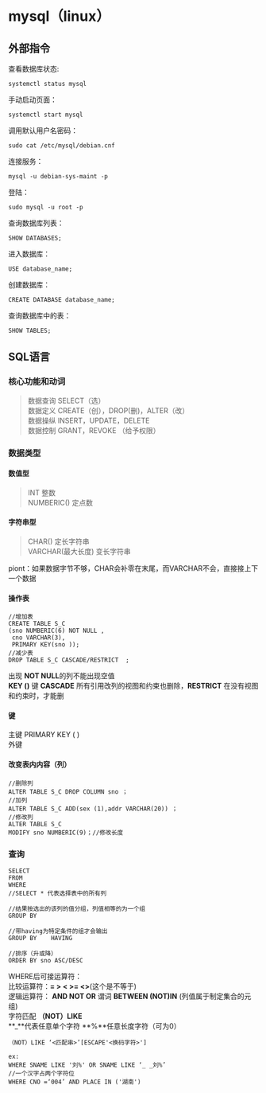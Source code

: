 # mysql（linux）  
 
## 外部指令
查看数据库状态:  
  
    systemctl status mysql  

手动启动页面：

    systemctl start mysql  


调用默认用户名密码：

    sudo cat /etc/mysql/debian.cnf  
  

连接服务：

    mysql -u debian-sys-maint -p  
    
登陆：

    sudo mysql -u root -p  




查询数据库列表：

    SHOW DATABASES;


进入数据库：

    USE database_name;  


创建数据库：

    CREATE DATABASE database_name;


查询数据库中的表：

    SHOW TABLES;    

## SQL语言

### 核心功能和动词   
> 数据查询   SELECT（选）  
> 数据定义   CREATE（创），DROP(删)，ALTER（改）  
> 数据操纵   INSERT，UPDATE，DELETE  
> 数据控制   GRANT，REVOKE   （给予权限）  

### 数据类型  
#### 数值型  
> INT 整数  
> NUMBERIC() 定点数  
#### 字符串型  
> CHAR() 定长字符串  
> VARCHAR(最大长度) 变长字符串

piont：如果数据字节不够，CHAR会补零在末尾，而VARCHAR不会，直接接上下一个数据   
#### 操作表

    //增加表
    CREATE TABLE S_C
    (sno NUMBERIC(6) NOT NULL ,
     cno VARCHAR(3),
     PRIMARY KEY(sno ));
    //减少表
    DROP TABLE S_C CASCADE/RESTRICT  ;


出现 **NOT NULL**的列不能出现空值  
**KEY ()** 键
**CASCADE** 所有引用改列的视图和约束也删除，**RESTRICT** 在没有视图和约束时，才能删  
  
#### 键  
主键  PRIMARY KEY ( )  
外键  

#### 改变表内内容（列）  

    //删除列
    ALTER TABLE S_C DROP COLUMN sno ；
    //加列
    ALTER TABLE S_C ADD(sex (1),addr VARCHAR(20)) ；
    //修改列
    ALTER TABLE S_C 
    MODIFY sno NUMBERIC(9)；//修改长度  

    

### 查询

    SELECT
    FROM
    WHERE
    //SELECT * 代表选择表中的所有列

    //结果按选出的该列的值分组，列值相等的为一个组
    GROUP BY
    
    //带having为特定条件的组才会输出
    GROUP BY    HAVING 

    //排序（升或降）
    ORDER BY sno ASC/DESC 

WHERE后可接运算符：  
比较运算符：**= > < >=  <>**(这个是不等于)     
逻辑运算符： **AND   NOT OR**
谓词 **BETWEEN  (NOT)IN** (列值属于制定集合的元组)  
字符匹配 **（NOT）LIKE**    
**_**代表任意单个字符  **%**任意长度字符（可为0）
    
    （NOT）LIKE ‘<匹配串>’[ESCAPE'<换码字符>']  

    ex:
    WHERE SNAME LIKE '刘%' OR SNAME LIKE ‘_ _刘%’
    //一个汉字占两个字符位
    WHERE CNO =‘004’ AND PLACE IN ('湖南')

 
